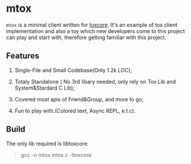 # mtox

`mtox` is a minimal client written for [toxcore](https://github.com/TokTok/c-toxcore).  It's an example of tox client implementation and also a toy which new developers come to this project can play and start with, therefore getting familiar with this project.

## Features

1. Single-File and Small Codebase(Only 1.2k LOC);

2. Totaly Standalone ( No 3rd libary needed, only rely on Tox Lib and System&Stardard C Lib);

3. Covered most apis of Friend&Group, and more to go;

4. Fun to play with.(Colored text, Async REPL, e.t.c).

## Build

The only lib required is libtoxcore:

> gcc -o mtox mtox.c -ltoxcore
